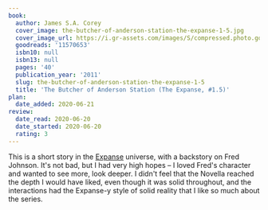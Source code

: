```yaml
---
book:
  author: James S.A. Corey
  cover_image: the-butcher-of-anderson-station-the-expanse-1-5.jpg
  cover_image_url: https://i.gr-assets.com/images/S/compressed.photo.goodreads.com/books/1316999513l/11570653._SX98_.jpg
  goodreads: '11570653'
  isbn10: null
  isbn13: null
  pages: '40'
  publication_year: '2011'
  slug: the-butcher-of-anderson-station-the-expanse-1-5
  title: 'The Butcher of Anderson Station (The Expanse, #1.5)'
plan:
  date_added: 2020-06-21
review:
  date_read: 2020-06-20
  date_started: 2020-06-20
  rating: 3
---
```


This is a short story in the [Expanse](https://books.rixx.de/reviews/by-series/#The%20Expanse) universe, with a
backstory on Fred Johnson. It's not bad, but I had very high hopes – I loved Fred's character and wanted to see more,
look deeper. I didn't feel that the Novella reached the depth I would have liked, even though it was solid throughout,
and the interactions had the Expanse-y style of solid reality that I like so much about the series.
